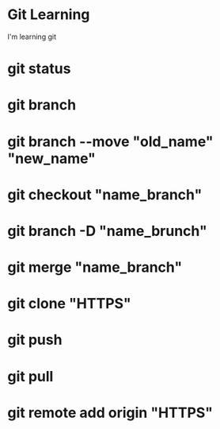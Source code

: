 # Git Learning
I'm learning git
# git status
# git branch
# git branch --move "old_name" "new_name"
# git checkout "name_branch"
# git branch -D "name_brunch"
# git merge "name_branch"
# git clone "HTTPS"
# git push
# git pull
# git remote add origin "HTTPS"